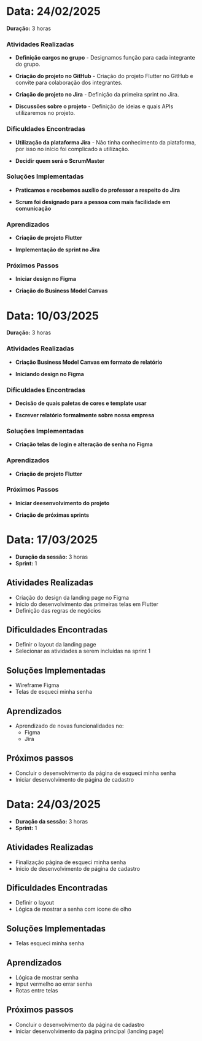 # Data: 24/02/2025 
**Duração:** 3 horas  

### Atividades Realizadas 
- **Definição cargos no grupo** - Designamos função para cada integrante do grupo.

- **Criação do projeto no GitHub** - Criação do projeto Flutter no GitHub e convite para colaboração dos integrantes.

- **Criação do projeto no Jira** - Definição da primeira sprint no Jira.

- **Discussões sobre o projeto** - Definição de ideias e quais APIs utilizaremos no projeto.


### Dificuldades Encontradas
- **Utilização da plataforma Jira** - Não tinha conhecimento da plataforma, por isso no início foi complicado a utilização.

- **Decidir quem será o ScrumMaster**

### Soluções Implementadas
- **Praticamos e recebemos auxílio do professor a respeito do Jira**

- **Scrum foi designado para a pessoa com mais facilidade em comunicação**

### Aprendizados
- **Criação de projeto Flutter**

- **Implementação de sprint no Jira**

### Próximos Passos
- **Iniciar design no Figma**

- **Criação do Business Model Canvas**


# Data: 10/03/2025 
**Duração:** 3 horas  

### Atividades Realizadas 
- **Criação Business Model Canvas em formato de relatório**

- **Iniciando design no Figma**

### Dificuldades Encontradas
- **Decisão de quais paletas de cores e template usar**

- **Escrever relatório formalmente sobre nossa empresa**

### Soluções Implementadas
- **Criação telas de login e alteração de senha no Figma**

### Aprendizados
- **Criação de projeto Flutter**

### Próximos Passos
- **Iniciar deesenvolvimento do projeto**

- **Criação de próximas sprints**

# Data: 17/03/2025
- **Duração da sessão:** 3 horas
- **Sprint:** 1

## Atividades Realizadas

- Criação do design da landing page no Figma
- Inicio do desenvolvimento das primeiras telas em Flutter
- Definição das regras de negócios

## Dificuldades Encontradas

- Definir o layout da landing page
- Selecionar as atividades a serem incluídas na sprint 1

## Soluções Implementadas

- Wireframe Figma
- Telas de esqueci minha senha

## Aprendizados

- Aprendizado de novas funcionalidades no:
    - Figma
    - Jira

## Próximos passos

- Concluir o desenvolvimento da página de esqueci minha senha
- Iniciar desenvolvimento de página de cadastro

# Data: 24/03/2025
- **Duração da sessão:** 3 horas
- **Sprint:** 1

## Atividades Realizadas
 
- Finalização página de esqueci minha senha
- Inicio de desenvolvimento de página de cadastro

## Dificuldades Encontradas

- Definir o layout 
- Lógica de mostrar a senha com icone de olho

## Soluções Implementadas

- Telas esqueci minha senha

## Aprendizados

- Lógica de mostrar senha
- Input vermelho ao errar senha
- Rotas entre telas

## Próximos passos

- Concluir o desenvolvimento da página de cadastro
- Iniciar desenvolvimento da página principal (landing page)